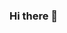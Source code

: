 ### Hi there 👋

<!--
**riteshtnk11/riteshtnk11** is a ✨ _special_ ✨ repository because its `README.md` (this file) appears on your GitHub profile.

### Here are some ideas to get you started:

- 🔭 I’m currently working on Instagram Clone with React JS
- 🌱 I’m currently learning ReactJS
- 👯 I’m looking to collaborate on Frontend development
- 💬 Ask me about Coding
- 📫 How to reach me: riteshnaik.mi26@gmail.com
- ⚡ Fun fact: Loves travelling
